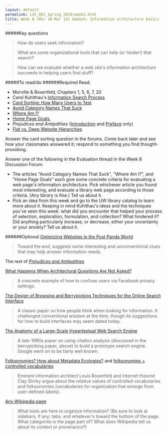 ```yaml
---
layout: default
permalink: LIS_861_Spring_2014/week2.html
title: Week 8 (Mar 10-Mar 14) &mdash; Information architecture basics
---
```

#####Key questions
> How do users seek information?

> What are some organizational tools that can help (or hinder!) that search?

> How can we evaluate whether a web site's information architecture succeeds in 
> helping users find stuff?

#####To read/do
######Required
Read:  
* Morville & Rosenfeld, Chapters 1, 5, 6, 7, 20
* Carol Kuhlthau's [Information Search Process](http://comminfo.rutgers.edu/~kuhlthau/information_search_process.htm)
* [Card Sorting: How Many Users to Test](http://www.nngroup.com/articles/card-sorting-how-many-users-to-test/)
* [Avoid Category Names That Suck](http://www.nngroup.com/articles/category-names-suck/)
* [Where Am I?](http://alistapart.com/article/whereami)
* [Home Page Goals](http://alistapart.com/article/homepagegoals), 
* <em>Prejudices and Antipathies</em> ([Introduction](http://www.sanfordberman.org/prejant/intro.pdf) and [Preface](http://www.sanfordberman.org/prejant/preface.pdf) only)
* [Flat vs. Deep Website Hierarchies](http://www.nngroup.com/articles/flat-vs-deep-hierarchy/)

Answer the card sorting question in the forums. Come back later and
see how your classmates answered it; respond to something you find 
thought-provoking.

Answer one of the following in the Evaluation thread in the Week 8 Discussion
Forum:

* The articles "Avoid Category Names That Suck", "Where Am I?", and "Home Page Goals" 
  each give some concrete criteria for evaluating a web page's information
  architecture.  Pick whichever article you found most interesting, and evaluate a
  library web page according to those criteria. (Any library is fine.) Tell us 
  about it.
* Pick an idea from this week and go to the UW library catalog to learn more about
  it. Keeping in mind Kuhlthau's ideas and the techniques you've seen this week:
  what did you encounter that helped your process of selection, exploration, 
  formulation, and collection?  What hindered it?  Did anything particularly
  increase, or decrease, either your uncertainty or your anxiety?  Tell us about 
  it.
  
######Optional
[Optimizing Websites in the Post Panda World](http://www.asis.org/Bulletin/Oct-12/OctNov12_Sweeny.html)
> Toward the end, suggests some interesting and unconventional clues that may
> help answer information needs.

The rest of [<em>Prejudices and Antipathies</em>](http://www.sanfordberman.org/prejant.htm)

[What Happens When Architectural Questions Are Not Asked?](http://www.asis.org/Bulletin/Apr-12/AprMay12_Haller.html)
> A concrete example of how to confuse users via Facebook privacy settings.

[The Design of Browsing and Berrypicking Techniques for the Online Search Interface](http://pages.gseis.ucla.edu/faculty/bates/berrypicking.html)
> A classic paper on how people think when looking for information.  It challenged
> conventional wisdom at the time, though its suggestions for how to build
> interfaces may seem dated today.

[The Anatomy of a Large-Scale Hypertextual Web Search Engine](http://infolab.stanford.edu/pub/papers/google.pdf)
> A late-1990s paper on using citation analysis (discussed in the berrypicking
> paper, above) to build a prototype search engine. Google went on to be fairly 
> well known.

[Folksonomies? How about Metadata Ecologies?](http://louisrosenfeld.com/home/bloug_archive/000330.html)
and [folksonomies + controlled vocabularies](http://many.corante.com/archives/2005/01/07/folksonomies_controlled_vocabularies.php)
> Eminent information architect Louis Rosenfeld and internet theorist Clay
> Shirky argue about the relative values of controlled vocabularies and 
> folksonomies (vocabularies for organization that emerge from user-defined 
> labels).

[Any Wikipedia page](http://en.wikipedia.org/wiki/Special:Random)
> What tools are here to organize information? (Be sure to look at sidebars, if
> any; tabs; and whatever's toward the bottom of the page. What categories is the
> page part of? What does Wikipedia tell us about its context or provenance?)